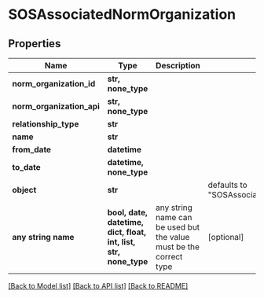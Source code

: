 # SOSAssociatedNormOrganization


## Properties
Name | Type | Description | Notes
------------ | ------------- | ------------- | -------------
**norm_organization_id** | **str, none_type** |  | 
**norm_organization_api** | **str, none_type** |  | 
**relationship_type** | **str** |  | 
**name** | **str** |  | 
**from_date** | **datetime** |  | 
**to_date** | **datetime, none_type** |  | 
**object** | **str** |  | defaults to "SOSAssociatedNormOrganization"
**any string name** | **bool, date, datetime, dict, float, int, list, str, none_type** | any string name can be used but the value must be the correct type | [optional]

[[Back to Model list]](../README.md#documentation-for-models) [[Back to API list]](../README.md#documentation-for-api-endpoints) [[Back to README]](../README.md)


